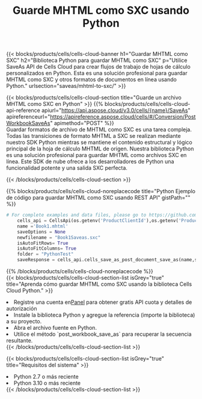 ﻿---
title:  Guarde MHTML como SXC usando Python
description:  Utilizando Aspose.Cells Cloud SDK para Python para guardar el archivo en formato MHTML como archivo en formato SXC.
kwords: Excel, Save MHTML as SXC, REST, Python
howto: How to save MHTML as SXC using Aspose.Cells Cloud Python library.
---
{{< blocks/products/cells/cells-cloud-banner h1="Guardar MHTML como SXC" h2="Biblioteca Python para guardar MHTML como SXC" p="Utilice SaveAs API de Cells Cloud para crear flujos de trabajo de hojas de cálculo personalizados en Python. Esta es una solución profesional para guardar MHTML como SXC y otros formatos de documentos en línea usando Python." urlsection="saveas/mhtml-to-sxc/" >}}

{{< blocks/products/cells/cells-cloud-section title="Guarde un archivo MHTML como SXC en Python" >}}
{{% blocks/products/cells/cells-cloud-api-reference apiurl="https://api.aspose.cloud/v3.0/cells/{name}/SaveAs" apireferenceurl="https://apireference.aspose.cloud/cells/#/Conversion/PostWorkbookSaveAs" apimethod="POST" %}}
<br/>
Guardar formatos de archivo de MHTML como SXC es una tarea compleja. Todas las transiciones de formato MHTML a SXC se realizan mediante nuestro SDK Python mientras se mantiene el contenido estructural y lógico principal de la hoja de cálculo MHTML de origen. Nuestra biblioteca Python es una solución profesional para guardar MHTML como archivos SXC en línea. Este SDK de nube ofrece a los desarrolladores de Python una funcionalidad potente y una salida SXC perfecta.

{{< /blocks/products/cells/cells-cloud-section >}}

{{% blocks/products/cells/cells-cloud-noreplacecode title="Python Ejemplo de código para guardar MHTML como SXC usando REST API" gistPath="" %}}
  
```python
# For complete examples and data files, please go to https://github.com/aspose-cells-cloud/aspose-cells-cloud-python/
    cells_api = CellsApi(os.getenv('ProductClientId'),os.getenv('ProductClientSecret'))
    name ='Book1.mhtml'    
    saveOptions = None
    newfilename = "Book1Saveas.sxc"
    isAutoFitRows= True
    isAutoFitColumns= True
    folder = "PythonTest"
    saveResponse = cells_api.cells_save_as_post_document_save_as(name,save_options=saveOptions, newfilename=(folder +'/' + newfilename),folder=folder)
```
  
{{% /blocks/products/cells/cells-cloud-noreplacecode %}}
<br/>
{{< blocks/products/cells/cells-cloud-section-list isGrey="true" title="Aprenda cómo guardar MHTML como SXC usando la biblioteca Cells Cloud Python." >}}
<li> Registre una cuenta en<a href="https://dashboard.aspose.cloud/">Panel</a> para obtener gratis API cuota y detalles de autorización</li>
<li>Instale la biblioteca Python y agregue la referencia (importe la biblioteca) a su proyecto.</li>
<li>Abra el archivo fuente en Python.</li>
<li>Utilice el método `post_workbook_save_as` para recuperar la secuencia resultante.</li>
{{< /blocks/products/cells/cells-cloud-section-list >}}

{{< blocks/products/cells/cells-cloud-section-list isGrey="true" title="Requisitos del sistema" >}}
<li>Python 2.7 o más reciente</li>
<li>Python 3.10 o más reciente</li>
{{< /blocks/products/cells/cells-cloud-section-list >}}
